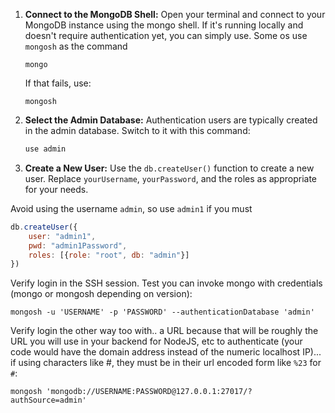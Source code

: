 
1. **Connect to the MongoDB Shell:**
   Open your terminal and connect to your MongoDB instance using the mongo shell. If it's running locally and doesn't require authentication yet, you can simply use. Some os use `mongosh` as the command

   ```shell
   mongo
   ```

	If that fails, use:
	```
	mongosh
	```

2. **Select the Admin Database:**
   Authentication users are typically created in the admin database. Switch to it with this command:

   ```javascript
   use admin
   ```

3. **Create a New User:**
   Use the `db.createUser()` function to create a new user. Replace `yourUsername`, `yourPassword`, and the roles as appropriate for your needs.

 Avoid using the username `admin`, so use `admin1` if you must

```javascript
db.createUser({
	user: "admin1",
	pwd: "admin1Password",
	roles: [{role: "root", db: "admin"}]
})
```

Verify login in the SSH session. Test you can invoke mongo with credentials (mongo or mongosh depending on version):
```
mongosh -u 'USERNAME' -p 'PASSWORD' --authenticationDatabase 'admin'
```

Verify login the other way too with..  a URL because that will be roughly the URL you will use in your backend for NodeJS, etc to authenticate (your code would have the domain address instead of the numeric localhost IP)... if using characters like #, they must be in their url encoded form like `%23` for `#`:
```
mongosh 'mongodb://USERNAME:PASSWORD@127.0.0.1:27017/?authSource=admin'
```
